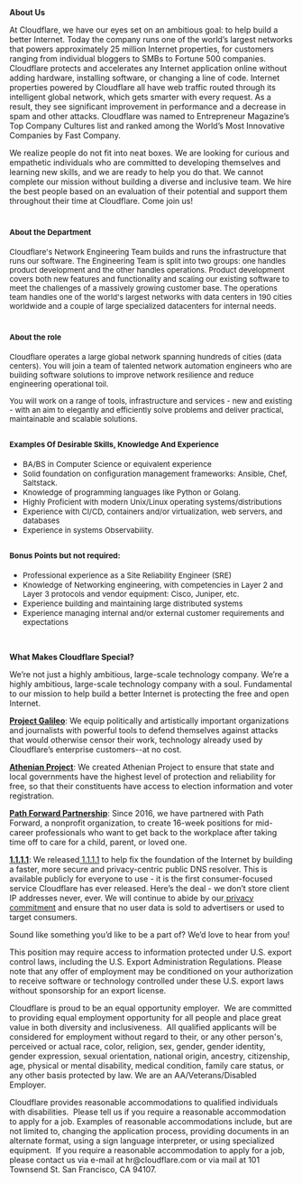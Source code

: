 <div class="content-intro">
	<div><strong>About Us</strong></div>
	<div>
		<p><span style="font-weight: 400;">At Cloudflare, we have our eyes set on an ambitious goal: to help build a better Internet. Today the company runs one of the world’s largest networks that powers approximately 25 million Internet properties, for customers ranging from individual bloggers to SMBs to Fortune 500 companies. Cloudflare protects and accelerates any Internet application online without adding hardware, installing software, or changing a line of code. Internet properties powered by Cloudflare all have web traffic routed through its intelligent global network, which gets smarter with every request. As a result, they see significant improvement in performance and a decrease in spam and other attacks. Cloudflare was named to Entrepreneur Magazine’s Top Company Cultures list and ranked among the World’s Most Innovative Companies by Fast Company.</span><span style="font-weight: 400;">&nbsp;</span></p>
		<p><span style="font-weight: 400;">We realize people do not fit into neat boxes. We are looking for curious and empathetic individuals who are committed to developing themselves and learning new skills, and we are ready to help you do that. We cannot complete our mission without building a diverse and inclusive team. We hire the best people based on an evaluation of their potential and support them throughout their time at Cloudflare. Come join us!&nbsp;</span></p>
	</div>
</div>
<h1><span style="font-size: 10pt;"><strong>About the Department</strong></span></h1>
<p><span style="font-weight: 400; font-size: 10pt;">Cloudflare's Network Engineering Team builds and runs the infrastructure that runs our software. The Engineering Team is split into two groups: one handles product development and the other handles operations. Product development covers both new features and functionality and scaling our existing software to meet the challenges of a massively growing customer base. The operations team handles one of the world's largest networks with data centers in 190 cities worldwide and a couple of large specialized datacenters for internal needs.</span></p>
<h1><strong><span style="font-size: 10pt;">About the role</span></strong></h1>
<p><span style="font-weight: 400; font-size: 10pt;">Cloudflare operates a large global network spanning hundreds of cities (data centers). You will join a team of talented network automation engineers who are building software solutions to improve network resilience and reduce engineering operational toil.</span></p>
<p><span style="font-weight: 400; font-size: 10pt;">You will work on a range of tools, infrastructure and services - new and existing - with an aim to elegantly and efficiently solve problems and deliver practical, maintainable and scalable solutions.</span></p>
<h2><strong><span style="font-size: 10pt;">Examples Of Desirable Skills, Knowledge And Experience</span></strong></h2>
<ul>
	<li style="font-weight: 400;"><span style="font-weight: 400; font-size: 10pt;">BA/BS in Computer Science or equivalent experience</span></li>
	<li style="font-weight: 400;"><span style="font-weight: 400; font-size: 10pt;">Solid foundation on configuration management frameworks: Ansible, Chef, Saltstack.</span></li>
	<li style="font-weight: 400;"><span style="font-weight: 400; font-size: 10pt;">Knowledge of programming languages like Python or Golang.</span></li>
	<li style="font-weight: 400;"><span style="font-weight: 400; font-size: 10pt;">Highly Proficient with modern Unix/Linux operating systems/distributions</span></li>
	<li style="font-weight: 400;"><span style="font-weight: 400; font-size: 10pt;">Experience with CI/CD, containers and/or virtualization, web servers, and databases</span></li>
	<li style="font-weight: 400;"><span style="font-weight: 400; font-size: 10pt;">Experience in systems Observability.</span></li>
</ul>
<h2><strong><span style="font-size: 10pt;">Bonus Points but not required:</span></strong></h2>
<ul>
	<li style="font-weight: 400;"><span style="font-weight: 400; font-size: 10pt;">Professional experience as a Site Reliability Engineer (SRE)</span></li>
	<li style="font-weight: 400;"><span style="font-weight: 400; font-size: 10pt;">Knowledge of Networking engineering, with competencies in Layer 2 and Layer 3 protocols and vendor equipment: Cisco, Juniper, etc.</span></li>
	<li style="font-weight: 400;"><span style="font-weight: 400; font-size: 10pt;">Experience building and maintaining large distributed systems</span></li>
	<li style="font-weight: 400;"><span style="font-weight: 400; font-size: 10pt;">Experience managing internal and/or external customer requirements and expectations</span></li>
</ul>
<p>&nbsp;</p>
<div class="content-conclusion">
	<p><strong>What Makes Cloudflare Special?</strong></p>
	<p><span style="font-weight: 400;">We’re not just a highly ambitious, large-scale technology company. We’re a highly ambitious, large-scale technology company with a soul. Fundamental to our mission to help build a better Internet is protecting the free and open Internet.</span></p>
	<p><a href="https://blog.cloudflare.com/protecting-free-expression-online/"><strong>Project Galileo</strong></a><span style="font-weight: 400;">: We equip politically and artistically important organizations and journalists with powerful tools to defend themselves against attacks that would otherwise censor their work, technology already used by Cloudflare’s enterprise customers--at no cost.</span></p>
	<p><strong><a href="https://www.cloudflare.com/athenian/">Athenian Project</a></strong><span style="font-weight: 400;">: We created Athenian Project to ensure that state and local governments have the highest level of protection and reliability for free, so that their constituents have access to election information and voter registration.</span></p>
	<p><a href="https://blog.cloudflare.com/tag/path-forward/"><strong>Path Forward Partnership</strong></a><span style="font-weight: 400;">: Since 2016, we have partnered with Path Forward, a nonprofit organization, to create 16-week positions for mid-career professionals who want to get back to the workplace after taking time off to care for a child, parent, or loved one.</span></p>
	<p><a href="https://1.1.1.1/"><strong>1.1.1.1</strong></a><span style="font-weight: 400;">: We released</span><a href="https://1.1.1.1/"> <span style="font-weight: 400;">1.1.1.1</span></a><span style="font-weight: 400;"> to help fix the foundation of the Internet by building a faster, more secure and privacy-centric public DNS resolver. This is available publicly for everyone to use - it is the first consumer-focused service Cloudflare has ever released. Here’s the deal - we don’t store client IP addresses never, ever. We will continue to abide by our</span><a href="https://developers.cloudflare.com/1.1.1.1/privacy/public-dns-resolver"> privacy commitment</a><span style="font-weight: 400;"> and ensure that no user data is sold to advertisers or used to target consumers.</span></p>
	<p><span style="font-weight: 400;">Sound like something you’d like to be a part of? We’d love to hear from you!</span></p>
	<p><span style="font-weight: 400;">This position may require access to information protected under U.S. export control laws, including the U.S. Export Administration Regulations. Please note that any offer of employment may be conditioned on your authorization to receive software or technology controlled under these U.S. export laws without sponsorship for an export license.</span></p>
	<p><span style="font-weight: 400;">Cloudflare is proud to be an equal opportunity employer. &nbsp;We are committed to providing equal employment opportunity for all people and place great value in both diversity and inclusiveness. &nbsp;All qualified applicants will be considered for employment without regard to their, or any other person's, perceived or actual</span> <span style="font-weight: 400;">race, color, religion, sex, gender, gender identity, gender expression, sexual orientation, national origin, ancestry, citizenship, age, physical or mental disability, medical condition, family care status, or any other basis protected by law. </span><span style="font-weight: 400;">We are an AA/Veterans/Disabled Employer.</span></p>
	<p><span style="font-weight: 400;">Cloudflare provides reasonable accommodations to qualified individuals with disabilities. &nbsp;Please tell us if you require a reasonable accommodation to apply for a job. Examples of reasonable accommodations include, but are not limited to, changing the application process, providing documents in an alternate format, using a sign language interpreter, or using specialized equipment. &nbsp;If you require a reasonable accommodation to apply for a job, please contact us via e-mail at </span><span style="font-weight: 400;">hr@cloudflare.com</span><span style="font-weight: 400;"> or via mail at 101 Townsend St. San Francisco, CA 94107.</span></p>
</div>